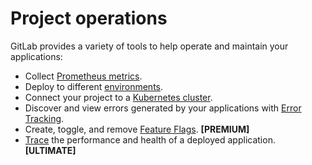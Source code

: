 # Project operations

GitLab provides a variety of tools to help operate and maintain
your applications:

- Collect [Prometheus metrics](../integrations/prometheus_library/index.md).
- Deploy to different [environments](../../../ci/environments.md).
- Connect your project to a [Kubernetes cluster](../clusters/index.md).
- Discover and view errors generated by your applications with [Error Tracking](error_tracking.md).
- Create, toggle, and remove [Feature Flags](https://docs.gitlab.com/ee/user/project/operations/feature_flags.html). **[PREMIUM]**
- [Trace](https://docs.gitlab.com/ee/user/project/operations/tracing.html) the performance and health of a deployed application. **[ULTIMATE]**
